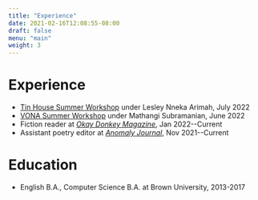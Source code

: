 ```yaml
---
title: "Experience"
date: 2021-02-16T12:08:55-08:00
draft: false
menu: "main"
weight: 3
---
```


# Experience

- [Tin House Summer Workshop](https://tinhouse.com/workshop/summer-workshop/) under Lesley Nneka Arimah, July 2022
- [VONA Summer Workshop](https://www.vonavoices.org/summer-2022-workshops-open) under Mathangi Subramanian, June 2022
- Fiction reader at [*Okay Donkey Magazine*](https://okaydonkeymag.com/), Jan 2022--Current
- Assistant poetry editor at [*Anomaly Journal*](https://anmly.org/), Nov 2021--Current

# Education

- English B.A., Computer Science B.A. at Brown University, 2013-2017




